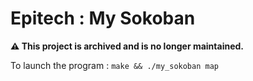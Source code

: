 # Epitech : My Sokoban
**⚠️ This project is archived and is no longer maintained.**

To launch the program :
`make && ./my_sokoban map`
